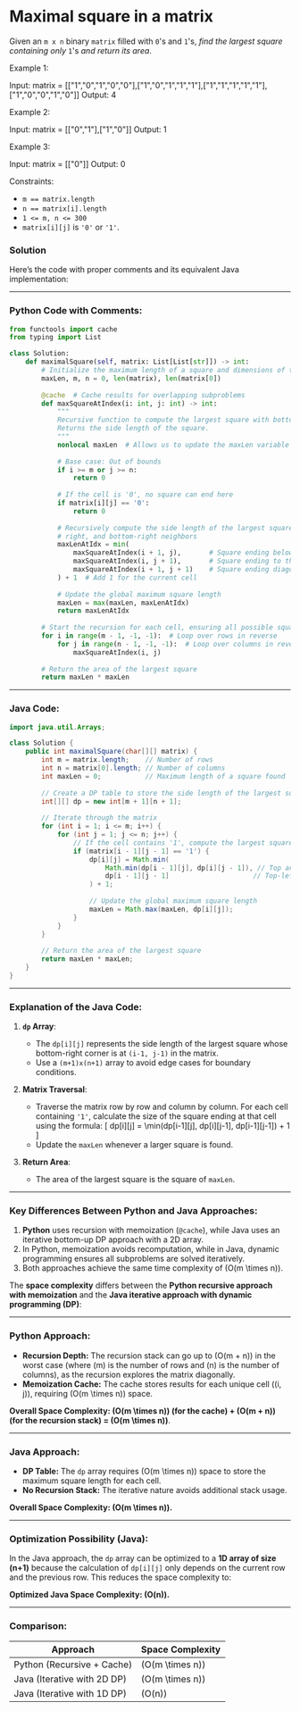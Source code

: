 # Maximal square in a matrix

Given an `m x n` binary `matrix` filled with `0`'s and `1`'s, *find the largest square containing only* `1`'s *and return its area*.

Example 1:

Input: matrix = [["1","0","1","0","0"],["1","0","1","1","1"],["1","1","1","1","1"],["1","0","0","1","0"]]
Output: 4

Example 2:

Input: matrix = [["0","1"],["1","0"]]
Output: 1

Example 3:

Input: matrix = [["0"]]
Output: 0

Constraints:

-   `m == matrix.length`
-   `n == matrix[i].length`
-   `1 <= m, n <= 300`
-   `matrix[i][j]` is `'0'` or `'1'`.

### Solution

Here’s the code with proper comments and its equivalent Java implementation:

---

### Python Code with Comments:
```python
from functools import cache
from typing import List

class Solution:
    def maximalSquare(self, matrix: List[List[str]]) -> int:
        # Initialize the maximum length of a square and dimensions of the matrix
        maxLen, m, n = 0, len(matrix), len(matrix[0])
        
        @cache  # Cache results for overlapping subproblems
        def maxSquareAtIndex(i: int, j: int) -> int:
            """
            Recursive function to compute the largest square with bottom-right corner at (i, j).
            Returns the side length of the square.
            """
            nonlocal maxLen  # Allows us to update the maxLen variable from the outer scope
            
            # Base case: Out of bounds
            if i >= m or j >= n:
                return 0
            
            # If the cell is '0', no square can end here
            if matrix[i][j] == '0':
                return 0
            
            # Recursively compute the side length of the largest square at the bottom,
            # right, and bottom-right neighbors
            maxLenAtIdx = min(
                maxSquareAtIndex(i + 1, j),       # Square ending below
                maxSquareAtIndex(i, j + 1),       # Square ending to the right
                maxSquareAtIndex(i + 1, j + 1)    # Square ending diagonally
            ) + 1  # Add 1 for the current cell
            
            # Update the global maximum square length
            maxLen = max(maxLen, maxLenAtIdx)
            return maxLenAtIdx
        
        # Start the recursion for each cell, ensuring all possible squares are considered
        for i in range(m - 1, -1, -1):  # Loop over rows in reverse
            for j in range(n - 1, -1, -1):  # Loop over columns in reverse
                maxSquareAtIndex(i, j)
        
        # Return the area of the largest square
        return maxLen * maxLen
```

---

### Java Code:
```java
import java.util.Arrays;

class Solution {
    public int maximalSquare(char[][] matrix) {
        int m = matrix.length;    // Number of rows
        int n = matrix[0].length; // Number of columns
        int maxLen = 0;           // Maximum length of a square found
        
        // Create a DP table to store the side length of the largest square ending at (i, j)
        int[][] dp = new int[m + 1][n + 1];
        
        // Iterate through the matrix
        for (int i = 1; i <= m; i++) {
            for (int j = 1; j <= n; j++) {
                // If the cell contains '1', compute the largest square ending here
                if (matrix[i - 1][j - 1] == '1') {
                    dp[i][j] = Math.min(
                        Math.min(dp[i - 1][j], dp[i][j - 1]), // Top and left cells
                        dp[i - 1][j - 1]                     // Top-left diagonal cell
                    ) + 1;
                    
                    // Update the global maximum square length
                    maxLen = Math.max(maxLen, dp[i][j]);
                }
            }
        }
        
        // Return the area of the largest square
        return maxLen * maxLen;
    }
}
```

---

### **Explanation of the Java Code:**
1. **`dp` Array**:
    - The `dp[i][j]` represents the side length of the largest square whose bottom-right corner is at `(i-1, j-1)` in the matrix.
    - Use a `(m+1)x(n+1)` array to avoid edge cases for boundary conditions.

2. **Matrix Traversal**:
    - Traverse the matrix row by row and column by column. For each cell containing `'1'`, calculate the size of the square ending at that cell using the formula:
      \[
      dp[i][j] = \min(dp[i-1][j], dp[i][j-1], dp[i-1][j-1]) + 1
      \]
    - Update the `maxLen` whenever a larger square is found.

3. **Return Area**:
    - The area of the largest square is the square of `maxLen`.

---

### **Key Differences Between Python and Java Approaches**:
1. **Python** uses recursion with memoization (`@cache`), while Java uses an iterative bottom-up DP approach with a 2D array.
2. In Python, memoization avoids recomputation, while in Java, dynamic programming ensures all subproblems are solved iteratively.
3. Both approaches achieve the same time complexity of \(O(m \times n)\).

The **space complexity** differs between the **Python recursive approach with memoization** and the **Java iterative approach with dynamic programming (DP)**:

---

### **Python Approach:**
- **Recursion Depth:** The recursion stack can go up to \(O(m + n)\) in the worst case (where \(m\) is the number of rows and \(n\) is the number of columns), as the recursion explores the matrix diagonally.
- **Memoization Cache:** The cache stores results for each unique cell \((i, j)\), requiring \(O(m \times n)\) space.

**Overall Space Complexity: \(O(m \times n)\) (for the cache) + \(O(m + n)\) (for the recursion stack) = \(O(m \times n)\)**.

---

### **Java Approach:**
- **DP Table:** The `dp` array requires \(O(m \times n)\) space to store the maximum square length for each cell.
- **No Recursion Stack:** The iterative nature avoids additional stack usage.

**Overall Space Complexity: \(O(m \times n)\).**

---

### **Optimization Possibility (Java)**:
In the Java approach, the `dp` array can be optimized to a **1D array of size \(n+1\)** because the calculation of `dp[i][j]` only depends on the current row and the previous row. This reduces the space complexity to:

**Optimized Java Space Complexity: \(O(n)\).**

---

### Comparison:
| Approach                     | Space Complexity |
|------------------------------|------------------|
| Python (Recursive + Cache)   | \(O(m \times n)\) |
| Java (Iterative with 2D DP)  | \(O(m \times n)\) |
| Java (Iterative with 1D DP)  | \(O(n)\)         |
